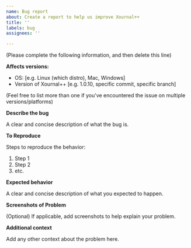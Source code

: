 ```yaml
---
name: Bug report
about: Create a report to help us improve Xournal++
title: ''
labels: bug
assignees: ''

---
```


(Please complete the following information, and then delete this line)

**Affects versions:**

 - OS: [e.g. Linux (which distro), Mac, Windows]
 - Version of Xournal++ [e.g. 1.0.10, specific commit, specific branch]

(Feel free to list more than one if you've encountered the issue on multiple
versions/platforms)

**Describe the bug**

A clear and concise description of what the bug is.

**To Reproduce**

Steps to reproduce the behavior:
1. Step 1
2. Step 2
3. etc.

**Expected behavior**

A clear and concise description of what you expected to happen.

**Screenshots of Problem**

(Optional) If applicable, add screenshots to help explain your problem.

**Additional context**

Add any other context about the problem here.
